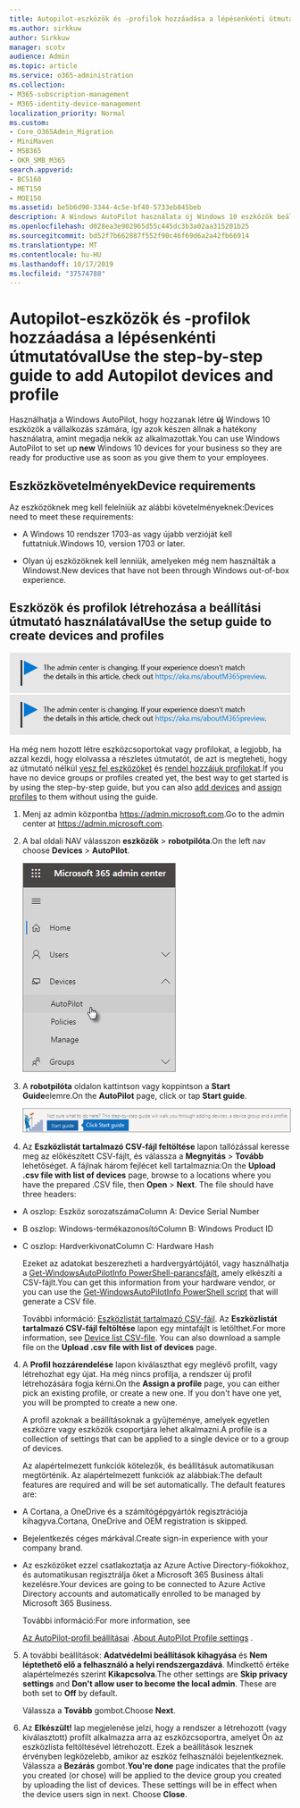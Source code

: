 ```yaml
---
title: Autopilot-eszközök és -profilok hozzáadása a lépésenkénti útmutatóval
ms.author: sirkkuw
author: Sirkkuw
manager: scotv
audience: Admin
ms.topic: article
ms.service: o365-administration
ms.collection:
- M365-subscription-management
- M365-identity-device-management
localization_priority: Normal
ms.custom:
- Core_O365Admin_Migration
- MiniMaven
- MSB365
- OKR_SMB_M365
search.appverid:
- BCS160
- MET150
- MOE150
ms.assetid: be5b6d90-3344-4c5e-bf40-5733eb845beb
description: A Windows AutoPilot használata új Windows 10 eszközök beállítására a vállalat számára.
ms.openlocfilehash: d028ea3e902965d55c445dc3b3a02aa315201b25
ms.sourcegitcommit: bd52f7b662887f552f90c46f69d6a2a42fb66914
ms.translationtype: MT
ms.contentlocale: hu-HU
ms.lasthandoff: 10/17/2019
ms.locfileid: "37574788"
---
```

# <a name="use-the-step-by-step-guide-to-add-autopilot-devices-and-profile"></a><span data-ttu-id="8ef4e-103">Autopilot-eszközök és -profilok hozzáadása a lépésenkénti útmutatóval</span><span class="sxs-lookup"><span data-stu-id="8ef4e-103">Use the step-by-step guide to add Autopilot devices and profile</span></span>

<span data-ttu-id="8ef4e-104">Használhatja a Windows AutoPilot, hogy hozzanak létre **új** Windows 10 eszközök a vállalkozás számára, így azok készen állnak a hatékony használatra, amint megadja nekik az alkalmazottak.</span><span class="sxs-lookup"><span data-stu-id="8ef4e-104">You can use Windows AutoPilot to set up **new** Windows 10 devices for your business so they are ready for productive use as soon as you give them to your employees.</span></span>
  
## <a name="device-requirements"></a><span data-ttu-id="8ef4e-105">Eszközkövetelmények</span><span class="sxs-lookup"><span data-stu-id="8ef4e-105">Device requirements</span></span>

<span data-ttu-id="8ef4e-106">Az eszközöknek meg kell felelniük az alábbi követelményeknek:</span><span class="sxs-lookup"><span data-stu-id="8ef4e-106">Devices need to meet these requirements:</span></span>
  
- <span data-ttu-id="8ef4e-107">A Windows 10 rendszer 1703-as vagy újabb verzióját kell futtatniuk.</span><span class="sxs-lookup"><span data-stu-id="8ef4e-107">Windows 10, version 1703 or later.</span></span>
    
- <span data-ttu-id="8ef4e-108">Olyan új eszközöknek kell lenniük, amelyeken még nem használták a Windowst.</span><span class="sxs-lookup"><span data-stu-id="8ef4e-108">New devices that have not been through Windows out-of-box experience.</span></span>
    
## <a name="use-the-setup-guide-to-create-devices-and-profiles"></a><span data-ttu-id="8ef4e-109">Eszközök és profilok létrehozása a beállítási útmutató használatával</span><span class="sxs-lookup"><span data-stu-id="8ef4e-109">Use the setup guide to create devices and profiles</span></span>

<span data-ttu-id="8ef4e-110">[![Label, hogy tudd, az admin központ változik, és találsz további részleteket a aka.ms/aboutM365preview.](media/m365admincenterchanging.png)](https://docs.microsoft.com/office365/admin/microsoft-365-admin-center-preview)</span><span class="sxs-lookup"><span data-stu-id="8ef4e-110">[![Label to let you know the admin center is changing and you can find more details at aka.ms/aboutM365preview.](media/m365admincenterchanging.png)](https://docs.microsoft.com/office365/admin/microsoft-365-admin-center-preview)</span></span>

<span data-ttu-id="8ef4e-111">Ha még nem hozott létre eszközcsoportokat vagy profilokat, a legjobb, ha azzal kezdi, hogy elolvassa a részletes útmutatót, de azt is megteheti, hogy az útmutató nélkül [vesz fel eszközöket](create-and-edit-autopilot-devices.md) és [rendel hozzájuk profilokat](create-and-edit-autopilot-profiles.md).</span><span class="sxs-lookup"><span data-stu-id="8ef4e-111">If you have no device groups or profiles created yet, the best way to get started is by using the step-by-step guide, but you can also [add devices](create-and-edit-autopilot-devices.md) and [assign profiles](create-and-edit-autopilot-profiles.md) to them without using the guide.</span></span> 
  
1. <span data-ttu-id="8ef4e-112">Menj az admin központba <a href="https://go.microsoft.com/fwlink/p/?linkid=837890" target="_blank">https://admin.microsoft.com</a>.</span><span class="sxs-lookup"><span data-stu-id="8ef4e-112">Go to the admin center at <a href="https://go.microsoft.com/fwlink/p/?linkid=837890" target="_blank">https://admin.microsoft.com</a>.</span></span>

2. <span data-ttu-id="8ef4e-113">A bal oldali NAV válasszon **eszközök** \> **robotpilóta**.</span><span class="sxs-lookup"><span data-stu-id="8ef4e-113">On the left nav choose **Devices** \> **AutoPilot**.</span></span>

    ![Az Admin Center válasszon eszközöket, majd robotpilóta.](media/AutoPilot.png)
  
2. <span data-ttu-id="8ef4e-115">A **robotpilóta** oldalon kattintson vagy koppintson a **Start Guide**elemre.</span><span class="sxs-lookup"><span data-stu-id="8ef4e-115">On the **AutoPilot** page, click or tap **Start guide**.</span></span>
    
    ![Click Start guide for step-by-step instructions for Autopilot.](media/31662655-d1e6-437d-87ea-c0dec5da56f7.png)
  
3. <span data-ttu-id="8ef4e-p101">Az **Eszközlistát tartalmazó CSV-fájl feltöltése** lapon tallózással keresse meg az előkészített CSV-fájlt, és válassza a **Megnyitás** \> **Tovább** lehetőséget. A fájlnak három fejlécet kell tartalmaznia:</span><span class="sxs-lookup"><span data-stu-id="8ef4e-p101">On the **Upload .csv file with list of devices** page, browse to a locations where you have the prepared .CSV file, then **Open** \> **Next**. The file should have three headers:</span></span>
    
  - <span data-ttu-id="8ef4e-119">A oszlop: Eszköz sorozatszáma</span><span class="sxs-lookup"><span data-stu-id="8ef4e-119">Column A: Device Serial Number</span></span>
    
  - <span data-ttu-id="8ef4e-120">B oszlop: Windows-termékazonosító</span><span class="sxs-lookup"><span data-stu-id="8ef4e-120">Column B: Windows Product ID</span></span>
    
  - <span data-ttu-id="8ef4e-121">C oszlop: Hardverkivonat</span><span class="sxs-lookup"><span data-stu-id="8ef4e-121">Column C: Hardware Hash</span></span>
    
    <span data-ttu-id="8ef4e-122">Ezeket az adatokat beszerezheti a hardvergyártójától, vagy használhatja a [Get-WindowsAutoPilotInfo PowerShell-parancsfájlt](https://www.powershellgallery.com/packages/Get-WindowsAutoPilotInfo), amely elkészíti a CSV-fájlt.</span><span class="sxs-lookup"><span data-stu-id="8ef4e-122">You can get this information from your hardware vendor, or you can use the [Get-WindowsAutoPilotInfo PowerShell script](https://www.powershellgallery.com/packages/Get-WindowsAutoPilotInfo) that will generate a CSV file.</span></span> 
    
    <span data-ttu-id="8ef4e-p102">További információ: [Eszközlistát tartalmazó CSV-fájl](https://support.office.com/article/932e3676-2491-49f0-9177-d893d2f5276e). Az **Eszközlistát tartalmazó CSV-fájl feltöltése** lapon egy mintafájlt is letölthet.</span><span class="sxs-lookup"><span data-stu-id="8ef4e-p102">For more information, see [Device list CSV-file](https://support.office.com/article/932e3676-2491-49f0-9177-d893d2f5276e). You can also download a sample file on the **Upload .csv file with list of devices** page.</span></span> 
    
4. <span data-ttu-id="8ef4e-p103">A **Profil hozzárendelése** lapon kiválaszthat egy meglévő profilt, vagy létrehozhat egy újat. Ha még nincs profilja, a rendszer új profil létrehozására fogja kérni.</span><span class="sxs-lookup"><span data-stu-id="8ef4e-p103">On the **Assign a profile** page, you can either pick an existing profile, or create a new one. If you don't have one yet, you will be prompted to create a new one.</span></span> 
    
    <span data-ttu-id="8ef4e-127">A profil azoknak a beállításoknak a gyűjteménye, amelyek egyetlen eszközre vagy eszközök csoportjára lehet alkalmazni.</span><span class="sxs-lookup"><span data-stu-id="8ef4e-127">A profile is a collection of settings that can be applied to a single device or to a group of devices.</span></span>
    
    <span data-ttu-id="8ef4e-p104">Az alapértelmezett funkciók kötelezők, és beállításuk automatikusan megtörténik. Az alapértelmezett funkciók az alábbiak:</span><span class="sxs-lookup"><span data-stu-id="8ef4e-p104">The default features are required and will be set automatically. The default features are:</span></span>
    
  - <span data-ttu-id="8ef4e-130">A Cortana, a OneDrive és a számítógépgyártók regisztrációja kihagyva.</span><span class="sxs-lookup"><span data-stu-id="8ef4e-130">Cortana, OneDrive and OEM registration is skipped.</span></span>
    
  - <span data-ttu-id="8ef4e-131">Bejelentkezés céges márkával.</span><span class="sxs-lookup"><span data-stu-id="8ef4e-131">Create sign-in experience with your company brand.</span></span>
    
  - <span data-ttu-id="8ef4e-132">Az eszközöket ezzel csatlakoztatja az Azure Active Directory-fiókokhoz, és automatikusan regisztrálja őket a Microsoft 365 Business általi kezelésre.</span><span class="sxs-lookup"><span data-stu-id="8ef4e-132">Your devices are going to be connected to Azure Active Directory accounts and automatically enrolled to be managed by Microsoft 365 Business.</span></span>
    
    <span data-ttu-id="8ef4e-133">További információ:</span><span class="sxs-lookup"><span data-stu-id="8ef4e-133">For more information, see</span></span>
    
    <span data-ttu-id="8ef4e-134">[Az AutoPilot-profil beállításai](autopilot-profile-settings.md) .</span><span class="sxs-lookup"><span data-stu-id="8ef4e-134">[About AutoPilot Profile settings](autopilot-profile-settings.md) .</span></span> 
    
5. <span data-ttu-id="8ef4e-135">A további beállítások: **Adatvédelmi beállítások kihagyása** és **Nem léptethető elő a felhasználó a helyi rendszergazdává**. Mindkettő értéke alapértelmezés szerint **Kikapcsolva**.</span><span class="sxs-lookup"><span data-stu-id="8ef4e-135">The other settings are **Skip privacy settings** and **Don't allow user to become the local admin**. These are both set to **Off** by default.</span></span> 
    
    <span data-ttu-id="8ef4e-136">Válassza a **Tovább** gombot.</span><span class="sxs-lookup"><span data-stu-id="8ef4e-136">Choose **Next**.</span></span>
    
6. <span data-ttu-id="8ef4e-p105">Az **Elkészült!** lap megjelenése jelzi, hogy a rendszer a létrehozott (vagy kiválasztott) profilt alkalmazza arra az eszközcsoportra, amelyet Ön az eszközlista feltöltésével létrehozott. Ezek a beállítások lesznek érvényben legközelebb, amikor az eszköz felhasználói bejelentkeznek. Válassza a **Bezárás** gombot.</span><span class="sxs-lookup"><span data-stu-id="8ef4e-p105">**You're done** page indicates that the profile you created (or chose) will be applied to the device group you created by uploading the list of devices. These settings will be in effect when the device users sign in next. Choose **Close**.</span></span>
    